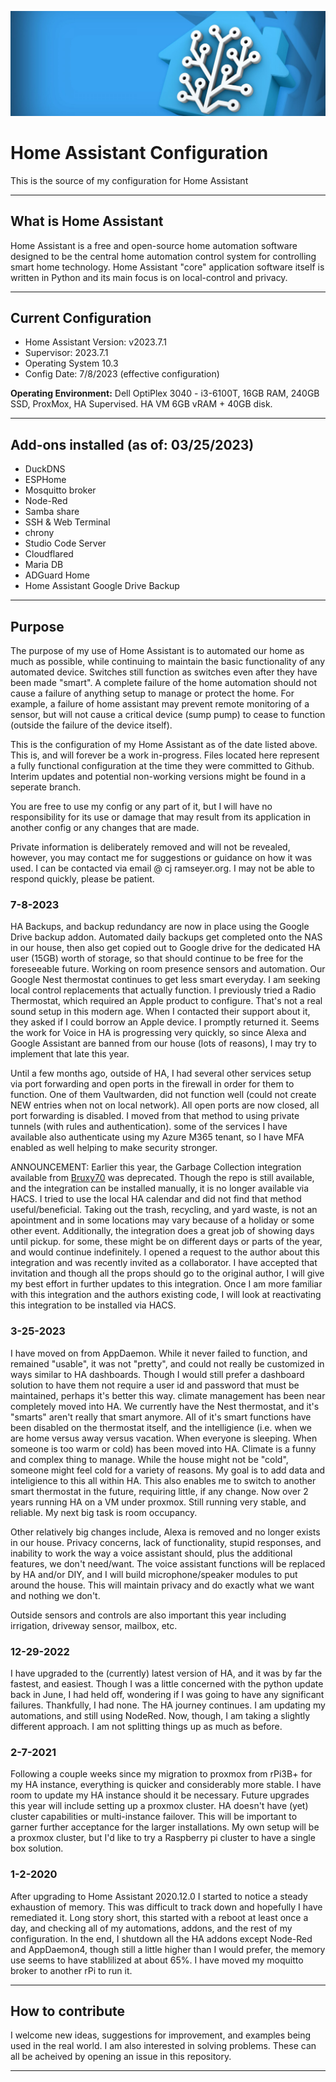 ![HALogo](https://github.com/cjramseyer/home-assistant/blob/main/images/homeassistant-1920x1080.jpg)

# Home Assistant Configuration

This is the source of my configuration for Home Assistant

----

## What is Home Assistant

Home Assistant is a free and open-source home automation software designed to be the central home automation control system for controlling smart home technology. Home Assistant "core" application software itself is written in Python and its main focus is on local-control and privacy.

----

## Current Configuration

- Home Assistant Version: v2023.7.1
- Supervisor: 2023.7.1
- Operating System 10.3
- Config Date: 7/8/2023 (effective configuration)

**Operating Environment:** Dell OptiPlex 3040 - i3-6100T, 16GB RAM, 240GB SSD, ProxMox, HA Supervised.  HA VM 6GB vRAM + 40GB disk.

----

## Add-ons installed (as of: 03/25/2023)

- DuckDNS
- ESPHome
- Mosquitto broker
- Node-Red
- Samba share
- SSH & Web Terminal
- chrony
- Studio Code Server
- Cloudflared
- Maria DB
- ADGuard Home
- Home Assistant Google Drive Backup

----

## Purpose

The purpose of my use of Home Assistant is to automated our home as much as possible, while continuing to maintain the basic functionality of any automated device.
Switches still function as switches even after they have been made "smart".
A complete failure of the home automation should not cause a failure of anything setup to manage or protect the home.
For example, a failure of home assistant may prevent remote monitoring of a sensor, but will not cause a critical device (sump pump) to cease to function 
(outside the failure of the device itself).

This is the configuration of my Home Assistant as of the date listed above.  This is, and will forever be a work in-progress.
Files located here represent a fully functional configuration at the time they were committed to Github.
Interim updates and potential non-working versions might be found in a seperate branch.

You are free to use my config or any part of it, but I will have no responsibility for its use or damage that may result
from its application in another config or any changes that are made.

Private information is deliberately removed and will not be revealed, however, you may contact me for suggestions or guidance
on how it was used.  I can be contacted via email @ cj <at> ramseyer.org.  I may not be able to respond quickly, please be patient.

### 7-8-2023

HA Backups, and backup redundancy are now in place using the Google Drive backup addon.  Automated daily backups get completed onto the NAS in our house, then also get copied out to Google drive for the dedicated HA user (15GB) worth of storage, so that should continue to be free for the foreseeable future.  Working on room presence sensors and automation.  Our Google Nest thermostat continues to get less smart everyday.  I am seeking local control replacements that actually function.  I previously tried a Radio Thermostat, which required an Apple product to configure.  That's not a real sound setup in this modern age.  When I contacted their support about it, they asked if I could borrow an Apple device.  I promptly returned it.  Seems the work for Voice in HA is progressing very quickly, so since Alexa and Google Assistant are banned from our house (lots of reasons), I may try to implement that late this year.

Until a few months ago, outside of HA, I had several other services setup via port forwarding and open ports in the firewall in order for them to function.  One of them Vaultwarden, did not function well (could not create NEW entries when not on local network).  All open ports are now closed, all port forwarding is disabled.  I moved from that method to using private tunnels (with rules and authentication).  some of the services I have available also authenticate using my Azure M365 tenant, so I have MFA enabled as well helping to make security stronger.

ANNOUNCEMENT: Earlier this year, the Garbage Collection integration available from [Bruxy70](https://github.com/bruxy70/Garbage-Collection) was deprecated.  Though the repo is still available, and the integration can be installed manually, it is no longer available via HACS.  I tried to use the local HA calendar and did not find that method useful/beneficial.  Taking out the trash, recycling, and yard waste, is not an apointment and in some locations may vary because of a holiday or some other event.  Additionally, the integration does a great job of showing days until pickup.  for some, these might be on different days or parts of the year, and would continue indefinitely.  I opened a request to the author about this integration and was recently invited as a collaborator.  I have accepted that invitation and though all the props should go to the original author, I will give my best effort in further updates to this integration.  Once I am more familiar with this integration and the authors existing code, I will look at reactivating this integration to be installed via HACS.

### 3-25-2023

I have moved on from AppDaemon.  While it never failed to function, and remained "usable", it was not "pretty", and could not really be customized in ways similar to HA dashboards.  Though I would still prefer a dashboard solution to have them not require a user id and password that must be maintained, perhaps it's better this way.  climate management has been near completely moved into HA.  We currently have the Nest thermostat, and it's "smarts" aren't really that smart anymore.  All of it's smart functions have been disabled on the thermostat itself, and the intelligience (i.e. when we are home versus away versus vacation.  When everyone is sleeping.  When someone is too warm or cold) has been moved into HA.  Climate is a funny and complex thing to manage.  While the house might not be "cold", someone might feel cold for a variety of reasons.  My goal is to add data and inteligience to this all within HA.  This also enables me to switch to another smart thermostat in the future, requiring little, if any change.
Now over 2 years running HA on a VM under proxmox.  Still running very stable, and reliable.  My next big task is room occupancy.

Other relatively big changes include, Alexa is removed and no longer exists in our house.  Privacy concerns, lack of functionality, stupid responses, and inability to work the way a voice assistant should, plus the additional features, we don't need/want.  The voice assistant functions will be replaced by HA and/or DIY, and I will build microphone/speaker modules to put around the house.  This will maintain privacy and do exactly what we want and nothing we don't.

Outside sensors and controls are also important this year including irrigation, driveway sensor, mailbox, etc.

### 12-29-2022

I have upgraded to the (currently) latest version of HA, and it was by far the fastest, and easiest.  Though I was a little concerned with the python update back in June, I had held off, wondering if I was going to have any significant failures.  Thankfully, I had none.  The HA journey continues.
I am updating my automations, and still using NodeRed.  Now, though, I am taking a slightly different approach.  I am not splitting things up as much as before.

### 2-7-2021

Following a couple weeks since my migration to proxmox from rPi3B+ for my HA instance, everything is quicker and considerably more stable.  I have room to update my HA instance should it be necessary.  Future upgrades this year will include setting up a proxmox cluster.  HA doesn't have (yet) cluster capabilities or multi-instance failover.  This will be important to garner further acceptance for the larger installations.  My own setup will be a proxmox cluster, but I'd like to try a Raspberry pi cluster to have a single box solution.

### 1-2-2020

After upgrading to Home Assistant 2020.12.0 I started to notice a steady exhaustion of memory.  This was difficult to track down and hopefully I have remediated it.
Long story short, this started with a reboot at least once a day, and checking all of my automations, addons, and the rest of my configuration.  In the end, I shutdown all the HA addons except Node-Red and AppDaemon4, though still a little higher than I would prefer, the memory use seems to have stablilized at about 65%.  I have moved my moquitto broker to another rPi to run it.


----

## How to contribute

I welcome new ideas, suggestions for improvement, and examples being used in the real world.  I am also interested in solving problems.
These can all be acheived by opening an issue in this repository.  

----
